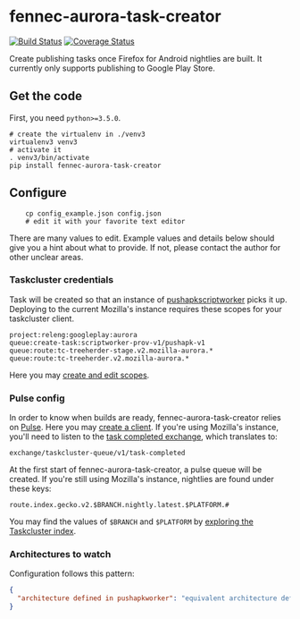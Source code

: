 # fennec-aurora-task-creator

[![Build Status](https://travis-ci.org/JohanLorenzo/fennec-aurora-task-creator.svg?branch=master)](https://travis-ci.org/JohanLorenzo/fennec-aurora-task-creator) [![Coverage Status](https://coveralls.io/repos/github/JohanLorenzo/fennec-aurora-task-creator/badge.svg?branch=master)](https://coveralls.io/github/JohanLorenzo/fennec-aurora-task-creator?branch=master)

Create publishing tasks once Firefox for Android nightlies are built. It currently only supports publishing to Google Play Store.


## Get the code

First, you need `python>=3.5.0`.

``` shell
# create the virtualenv in ./venv3
virtualenv3 venv3
# activate it
. venv3/bin/activate
pip install fennec-aurora-task-creator
```

## Configure

``` shell
    cp config_example.json config.json
    # edit it with your favorite text editor
```

There are many values to edit. Example values and details below should give you a hint about what to provide. If not, please contact the author for other unclear areas.

### Taskcluster credentials

Task will be created so that an instance of [pushapkscriptworker](https://github.com/mozilla-releng/pushapkworker) picks it up. Deploying to the current Mozilla's instance requires these scopes for your taskcluster client.
```
project:releng:googleplay:aurora
queue:create-task:scriptworker-prov-v1/pushapk-v1
queue:route:tc-treeherder-stage.v2.mozilla-aurora.*
queue:route:tc-treeherder.v2.mozilla-aurora.*
```

Here you may [create and edit scopes](https://tools.taskcluster.net/auth/clients).

### Pulse config

In order to know when builds are ready, fennec-aurora-task-creator relies on [Pulse](https://wiki.mozilla.org/Auto-tools/Projects/Pulse). Here you may [create a client](https://pulseguardian.mozilla.org/profile). If you're using Mozilla's instance, you'll need to listen to the [task completed exchange](https://wiki.mozilla.org/Auto-tools/Projects/Pulse/Exchanges#Queue:_Task_Completed), which translates to:
```
exchange/taskcluster-queue/v1/task-completed
```
At the first start of fennec-aurora-task-creator, a pulse queue will be created. If you're still using Mozilla's instance, nightlies are found under these keys:
```
route.index.gecko.v2.$BRANCH.nightly.latest.$PLATFORM.#
```
You may find the values of `$BRANCH` and `$PLATFORM` by [exploring the Taskcluster index](https://tools.taskcluster.net/index/artifacts/#gecko.v2/gecko.v2).

### Architectures to watch

Configuration follows this pattern:
```json
{
  "architecture defined in pushapkworker": "equivalent architecture defined in taskcluster"
}
```

